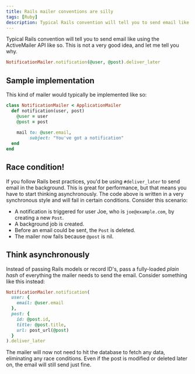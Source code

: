 ```yaml
---
title: Rails mailer conventions are silly
tags: [Ruby]
description: Typical Rails convention will tell you to send email like using the ActiveMailer API like so. This is not a very good idea, and let me tell you why.
---
```


Typical Rails convention will tell you to send email like using the ActiveMailer API like so. This is not a very good idea, and let me tell you why.

```ruby
NotificationMailer.notification(@user, @post).deliver_later
```

## Sample implementation

This kind of mailer would typically be implemented like so:

```ruby
class NotificationMailer < ApplicationMailer
  def notification(user, post)
    @user = user
    @post = post
    
    mail to: @user.email,
         subject: "You've got a notification"
  end
end
```

## Race condition!

If you follow Rails best practices, you'd be using `#deliver_later` to send email in the background. This is great for performance, but that means you have to start thinking asynchronously. The code above is written in a very synchronous style and will fail in certain conditions. Consider this scenario:

- A notification is triggered for user Joe, who is `joe@example.com`, by creating a new `Post`.
- A background job is created.
- Before an email could be sent, the `Post` is deleted.
- The mailer now fails because `@post` is nil.

## Think asynchronously

Instead of passing Rails models or record ID's, pass a fully-loaded _plain hash_ of everything the mailer needs to send the email. Consider something like this instead:

```ruby
NotificationMailer.notification(
  user: {
    email: @user.email
  },
  post: {
    id: @post.id,
    title: @post.title,
    url: post_url(@post)
  }
).deliver_later
```

The mailer will now not need to hit the database to fetch any data, eliminating any race conditions. Even if the post is modified or deleted later on, the email will still send just fine.
